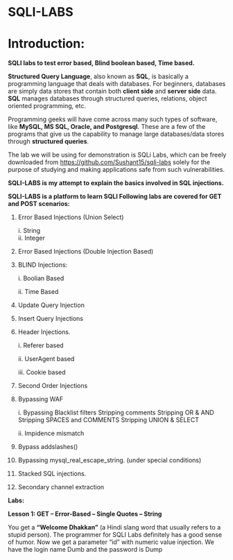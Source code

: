 # SQLI-LABS

# Introduction:


**SQLI labs to test error based, Blind boolean based, Time based.**

**Structured Query Language**, also known as **SQL**, is basically a programming language that deals with databases.
For beginners, databases are simply data stores that contain both **client side** and **server side** data. **SQL** manages databases through structured queries, relations, object oriented programming, etc.

Programming geeks will have come across many such types of software, like **MySQL, MS SQL, Oracle, and Postgresql**.
These are a few of the programs that give us the capability to manage large databases/data stores through **structured queries**.

The lab we will be using for demonstration is SQLi Labs, which can be freely downloaded from https://github.com/Sushant15/sqli-labs solely for the purpose of studying and making applications safe from such vulnerabilities.

**SQLI-LABS is my attempt to explain the basics involved in SQL injections.**

**SQLI-LABS is a platform to learn SQLI Following labs are covered for GET and POST scenarios:**

1. Error Based Injections (Union Select)
  
      i. String\
      ii. Integer
  
2. Error Based Injections (Double Injection Based)

3. BLIND Injections: 

   i. Boolian Based 
   
   ii. Time Based

4. Update Query Injection 

5. Insert Query Injections 

6. Header Injections. 

    i. Referer based
    
    ii. UserAgent based
    
    iii. Cookie based
    

7. Second Order Injections

8. Bypassing WAF

      i. Bypassing Blacklist filters Stripping comments Stripping OR & AND Stripping SPACES and COMMENTS Stripping UNION &              SELECT
  
      ii. Impidence mismatch
  

9. Bypass addslashes()

10. Bypassing mysql_real_escape_string. (under special conditions)

11. Stacked SQL injections.

12. Secondary channel extraction




  
  **Labs:**

  **Lesson 1: GET – Error-Based – Single Quotes – String**

You get a **“Welcome Dhakkan”** (a Hindi slang word that usually refers to a stupid person). The programmer for SQLI Labs definitely has a good sense of humor. Now we get a parameter “id” with numeric value injection.
We have the login name Dumb and the password is Dump

